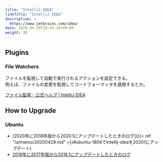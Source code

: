 ```yaml
---
title: "IntelliJ IDEA"
linkTitle: "IntelliJ IDEA"
description: >
  https://www.jetbrains.com/idea/
date: 2020-04-29T10:44:28+09:00
weight: 30
---
```


## Plugins
### File Watchers

ファイルを監視して自動で実行されるアクションを設定できる。  
例えば、ファイルの変更を監視してコードフォーマッタを適用するとか。

[ファイル監視 - 公式ヘルプ | IntelliJ IDEA](https://pleiades.io/help/idea/using-file-watchers.html)

## How to Upgrade
### Ubuntu

- [2020年に2018年版から2020.1にアップデートしたときのログ]({{< ref "/a/memo/20200429.md" >}}#ubuntu-1804でintellij-ideaを20201にアップデート)
- [2018年に2017年版から2018.1にアップデートしたときのログ](https://sites.google.com/site/progrhymetechwiki/home/memo/2018/20180331#TOC-Ubuntu-16.04-IntelliJ-IDEA-)

